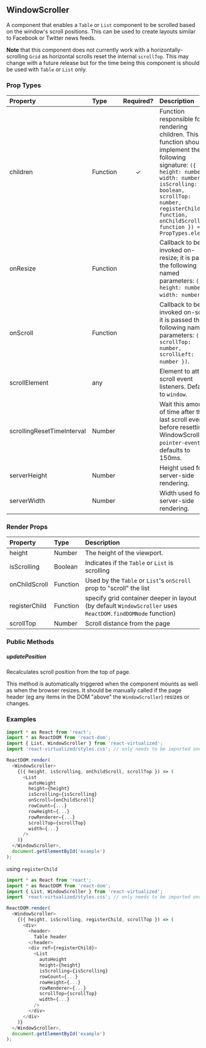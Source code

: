 WindowScroller
---------------

A component that enables a `Table` or `List` component to be scrolled based on the window's scroll positions.
This can be used to create layouts similar to Facebook or Twitter news feeds.

**Note** that this component does not currently work with a horizontally-scrolling `Grid` as horizontal scrolls reset the internal `scrollTop`.
This may change with a future release but for the time being this component is should be used with `Table` or `List` only.

### Prop Types
| Property | Type | Required? | Description |
|:---|:---|:---:|:---|
| children | Function | ✓ | Function responsible for rendering children. This function should implement the following signature: `({ height: number, width: number, isScrolling: boolean, scrollTop: number, registerChild: function, onChildScroll: function }) => PropTypes.element` |
| onResize | Function |  | Callback to be invoked on-resize; it is passed the following named parameters: `({ height: number, width: number })`. |
| onScroll | Function |  | Callback to be invoked on-scroll; it is passed the following named parameters: `({ scrollTop: number, scrollLeft: number })`. |
| scrollElement | any |  | Element to attach scroll event listeners. Defaults to `window`. |
| scrollingResetTimeInterval | Number |  | Wait this amount of time after the last scroll event before resetting WindowScroller `pointer-events`; defaults to 150ms. |
| serverHeight | Number |  | Height used for server-side rendering. |
| serverWidth | Number |  | Width used for server-side rendering. |

### Render Props  
| Property | Type | Description |
|:---|:---|:---|
| height | Number | The height of the viewport. |
| isScrolling | Boolean | Indicates if the `Table` or `List` is scrolling |
| onChildScroll | Function | Used by the `Table` or `List`'s `onScroll` prop to "scroll" the list |
| registerChild | Function | specify grid container deeper in layout (by default `WindowScroller` uses `ReactDOM.findDOMNode` function) |
| scrollTop | Number | Scroll distance from the page |

### Public Methods

##### updatePosition

Recalculates scroll position from the top of page.

This method is automatically triggered when the component mounts as well as when the browser resizes. It should be manually called if the page header (eg any items in the DOM "above" the `WindowScroller`) resizes or changes.

### Examples

```javascript
import * as React from 'react';
import * as ReactDOM from 'react-dom';
import { List, WindowScroller } from 'react-virtualized';
import 'react-virtualized/styles.css'; // only needs to be imported once

ReactDOM.render(
  <WindowScroller>
    {({ height, isScrolling, onChildScroll, scrollTop }) => (
      <List
        autoHeight
        height={height}
        isScrolling={isScrolling}
        onScroll={onChildScroll}
        rowCount={...}
        rowHeight={...}
        rowRenderer={...}
        scrollTop={scrollTop}
        width={...}
      />
    )}
  </WindowScroller>,
  document.getElementById('example')
);
```

using `registerChild`

```javascript
import * as React from 'react';
import * as ReactDOM from 'react-dom';
import { List, WindowScroller } from 'react-virtualized';
import 'react-virtualized/styles.css'; // only needs to be imported once

ReactDOM.render(
  <WindowScroller>
    {({ height, isScrolling, registerChild, scrollTop }) => (
      <div>
        <header>
          Table header
        </header>
        <div ref={registerChild}>
          <List
            autoHeight
            height={height}
            isScrolling={isScrolling}
            rowCount={...}
            rowHeight={...}
            rowRenderer={...}
            scrollTop={scrollTop}
            width={...}
          />
        </div>
      </div>
    )}
  </WindowScroller>,
  document.getElementById('example')
);
```
